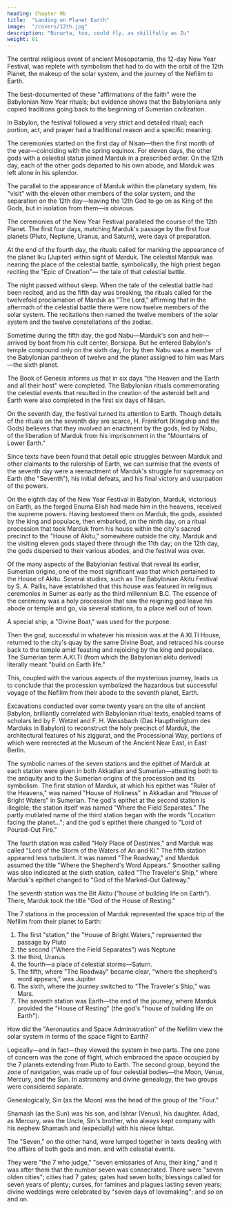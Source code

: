 ```yaml
---
heading: Chapter 9b
title:  "Landing on Planet Earth"
image:  "/covers/12th.jpg"
description: "Ninurta, too, could fly, as skillfully as Zu"
weight: 61
---
```



The central religious event of ancient Mesopotamia, the 12-day New Year Festival, was replete with symbolism that had to do with the orbit of the 12th Planet, the makeup of the solar system, and the journey of the Nefilim to Earth. 

The best-documented of these "affirmations of the faith" were the Babylonian New Year rituals; but evidence shows that the Babylonians only copied traditions going back to the beginning of Sumerian civilization.

In Babylon, the festival followed a very strict and detailed ritual; each portion, act, and prayer had a traditional reason and a specific meaning. 

The ceremonies started on the first day of Nisan—then the first month of the year—coinciding with the spring equinox. For eleven days, the other gods with a celestial status joined Marduk in a prescribed order. On the 12th day, each of the other gods departed to his own abode, and Marduk was left alone in his splendor. 

The parallel to the appearance of Marduk within the planetary system, his "visit" with the eleven other members of the solar system, and the separation on the 12th day—leaving the 12th God to go on as King of the Gods, but in isolation from them—is obvious.

The ceremonies of the New Year Festival paralleled the course of the 12th Planet. The first four days, matching Marduk's passage by the first four planets (Pluto, Neptune, Uranus, and Saturn), were days of preparation. 

At the end of the fourth day, the rituals called for marking the appearance of the planet Iku (Jupiter) within sight of Marduk. The celestial Marduk was nearing the place of the celestial battle; symbolically, the high priest began reciting the "Epic of Creation"— the tale of that celestial battle.

The night passed without sleep. When the tale of the celestial battle had been recited, and as the fifth day was breaking, the rituals called for the twelvefold proclamation of Marduk as "The Lord," affirming that in the aftermath of the celestial battle there were now twelve members of the solar system. The recitations then named the twelve members of the solar system and the twelve constellations of the zodiac.

Sometime during the fifth day, the god Nabu—Marduk's son and heir—arrived by boat from his cult center, Borsippa. But he entered Babylon's temple compound only on the sixth day, for by then Nabu was a member of the Babylonian pantheon of twelve and the planet assigned to him was Mars—the sixth planet.

The Book of Genesis informs us that in six days "the Heaven and the Earth and all their host" were completed. The Babylonian rituals commemorating the celestial events that resulted in the creation of the asteroid belt and Earth were also completed in the first six days of Nisan.

On the seventh day, the festival turned its attention to Earth. Though details of the rituals on the seventh day are scarce, H. Frankfort (Kingship and the Gods) believes that they involved an enactment by the gods, led by Nabu, of the liberation of Marduk from his imprisonment in the "Mountains of Lower Earth."

Since texts have been found that detail epic struggles between Marduk and other claimants to the rulership of Earth, we can surmise that the events of the seventh day were a reenactment of Marduk's struggle for supremacy on Earth (the "Seventh"), his initial defeats, and his final victory and usurpation of the powers. 

On the eighth day of the New Year Festival in Babylon, Marduk, victorious on Earth, as the forged Enuma Elish had made him in the heavens, received the supreme powers. Having bestowed them on Marduk, the gods, assisted by the king and populace, then embarked, on the ninth day, on a ritual procession that took Marduk from his house within the city's sacred precinct to the "House of Akitu," somewhere outside the city. Marduk and the visiting eleven gods stayed there through the 11th day; on the 12th day, the gods dispersed to their various
abodes, and the festival was over.

Of the many aspects of the Babylonian festival that reveal its earlier, Sumerian origins, one of the most significant was that which pertained to the House of Akitu. Several studies, such as The Babylonian Akitu Festival by S. A. Pallis, have established that this house was featured in religious ceremonies in Sumer as early as the third millennium B.C. The essence of the ceremony was a holy procession that saw the reigning god leave his abode or temple and go, via several stations, to a place well out of town. 

A special ship, a "Divine Boat," was used for the purpose.

Then the god, successful in whatever his mission was at the A.KI.TI House,
returned to the city's quay by the same Divine Boat, and retraced his course back
to the temple amid feasting and rejoicing by the king and populace.
The Sumerian term A.KI.TI (from which the Babylonian akitu derived) literally
meant "build on Earth life." 

This, coupled with the various aspects of the mysterious journey, leads us to conclude that the procession symbolized the hazardous but successful voyage of the Nefilim from their abode to the seventh
planet, Earth.

Excavations conducted over some twenty years on the site of ancient Babylon,
brilliantly correlated with Babylonian ritual texts, enabled teams of scholars led by
F. Wetzel and F. H. Weissbach (Das Hauptheiligturn des Marduks in Babylon) to
reconstruct the holy precinct of Marduk, the architectural features of his ziggurat,
and the Processional Way, portions of which were reerected at the Museum of the
Ancient Near East, in East Berlin.

The symbolic names of the seven stations and the epithet of Marduk at each
station were given in both Akkadian and Sumerian—attesting both to the antiquity
and to the Sumerian origins of the procession and its symbolism.
The first station of Marduk, at which his epithet was "Ruler of the Heavens,"
was named "House of Holiness" in Akkadian and "House of Bright Waters" in
Sumerian. The god's epithet at the second station is illegible; the station itself was
named "Where the Field Separates." The partly mutilated name of the third station
began with the words "Location facing the planet…"; and the god's epithet there
changed to "Lord of Poured-Out Fire."

The fourth station was called "Holy Place of Destinies," and Marduk was called
"Lord of the Storm of the Waters of An and Ki." The fifth station appeared less
turbulent. It was named "The Roadway," and Marduk assumed the title "Where the
Shepherd's Word Appears." Smoother sailing was also indicated at the sixth
station, called "The Traveler's Ship," where Marduk's epithet changed to "God of
the Marked-Out Gateway."

The seventh station was the Bit Akitu ("house of building life on Earth"). There, Marduk took the title "God of the House of Resting." 

The 7 stations in the procession of Marduk represented the space trip of the Nefilim from their planet to Earth:

1. The first "station," the "House of Bright Waters," represented the passage by Pluto
2. the second ("Where the Field Separates") was Neptune
3. the third, Uranus
4. the fourth—a place of celestial storms—Saturn. 
5. The fifth, where "The Roadway" became clear, "where the shepherd's word appears," was Jupiter
6. The sixth, where the journey switched to "The Traveler's Ship," was Mars.
7. The seventh station was Earth—the end of the journey, where Marduk provided the "House of Resting" (the god's "house of building life on Earth").



How did the "Aeronautics and Space Administration" of the Nefilim view the solar system in terms of the space flight to Earth? 

Logically—and in fact—they viewed the system in two parts. The one zone of concern was the zone of flight, which embraced the space occupied by the 7 planets extending from Pluto to Earth. The second group, beyond the zone of navigation, was made up of four celestial bodies—the Moon, Venus, Mercury, and the Sun. In astronomy and divine genealogy, the two groups were considered separate.

Genealogically, Sin (as the Moon) was the head of the group of the "Four."

Shamash (as the Sun) was his son, and Ishtar (Venus), his daughter. Adad, as Mercury, was the Uncle, Sin's brother, who always kept company with his nephew Shamash and (especially) with his niece Ishtar.

The "Seven," on the other hand, were lumped together in texts dealing with the affairs of both gods and men, and with celestial events. 

They were "the 7 who judge," "seven emissaries of Anu, their king," and it was after them that the number seven was consecrated. There were "seven olden cities"; cities had 7 gates; gates had seven bolts; blessings called for seven years of plenty; curses, for famines and plagues lasting seven years; divine weddings were celebrated by "seven days of lovemaking"; and so on and on.

